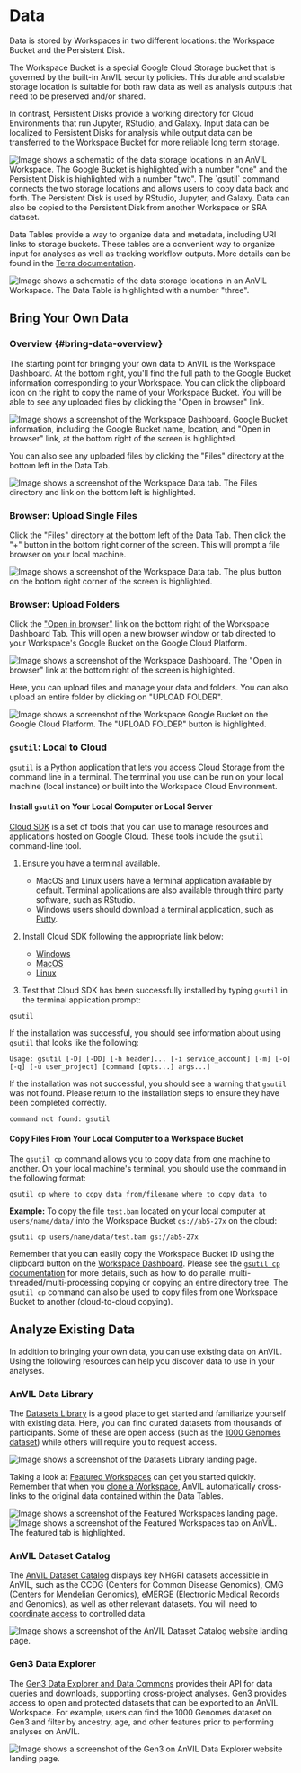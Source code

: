 # Data

Data is stored by Workspaces in two different locations: the Workspace Bucket and the Persistent Disk.  

The Workspace Bucket is a special Google Cloud Storage bucket that is governed by the built-in AnVIL security policies.  This durable and scalable storage location is suitable for both raw data as well as analysis outputs that need to be preserved and/or shared.  

In contrast, Persistent Disks provide a working directory for Cloud Environments that run Jupyter, RStudio, and Galaxy.  Input data can be localized to Persistent Disks for analysis while output data can be transferred to the Workspace Bucket for more reliable long term storage.

<img src="07-data_files/figure-html//12QpKaLfqNHPgvF5JJyNNGOEEtkwY1exmRAUeK1BsEG8_gf982a3b800_0_4.png" title="Image shows a schematic of the data storage locations in an AnVIL Workspace. The Google Bucket is highlighted with a number &quot;one&quot; and the Persistent Disk is highlighted with a number &quot;two&quot;. The `gsutil` command connects the two storage locations and allows users to copy data back and forth. The Persistent Disk is used by RStudio, Jupyter, and Galaxy. Data can also be copied to the Persistent Disk from another Workspace or SRA dataset." alt="Image shows a schematic of the data storage locations in an AnVIL Workspace. The Google Bucket is highlighted with a number &quot;one&quot; and the Persistent Disk is highlighted with a number &quot;two&quot;. The `gsutil` command connects the two storage locations and allows users to copy data back and forth. The Persistent Disk is used by RStudio, Jupyter, and Galaxy. Data can also be copied to the Persistent Disk from another Workspace or SRA dataset."  />

Data Tables provide a way to organize data and metadata, including URI links to storage buckets.  These tables are a convenient way to organize input for analyses as well as tracking workflow outputs.  More details can be found in the [Terra documentation](https://support.terra.bio/hc/en-us/sections/360004147951).

<img src="07-data_files/figure-html//12QpKaLfqNHPgvF5JJyNNGOEEtkwY1exmRAUeK1BsEG8_gf982a3c0cd_0_0.png" title="Image shows a schematic of the data storage locations in an AnVIL Workspace. The Data Table is highlighted with a number &quot;three&quot;." alt="Image shows a schematic of the data storage locations in an AnVIL Workspace. The Data Table is highlighted with a number &quot;three&quot;."  />

## Bring Your Own Data

### Overview {#bring-data-overview}

The starting point for bringing your own data to AnVIL is the Workspace Dashboard. At the bottom right, you'll find the full path to the Google Bucket information corresponding to your Workspace. You can click the clipboard icon on the right to copy the name of your Workspace Bucket. You will be able to see any uploaded files by clicking the "Open in browser" link.

<img src="07-data_files/figure-html//12QpKaLfqNHPgvF5JJyNNGOEEtkwY1exmRAUeK1BsEG8_gf5172664d7_0_142.png" title="Image shows a screenshot of the Workspace Dashboard. Google Bucket information, including the Google Bucket name, location, and &quot;Open in browser&quot; link, at the bottom right of the screen is highlighted." alt="Image shows a screenshot of the Workspace Dashboard. Google Bucket information, including the Google Bucket name, location, and &quot;Open in browser&quot; link, at the bottom right of the screen is highlighted."  />

You can also see any uploaded files by clicking the "Files" directory at the bottom left in the Data Tab.

<img src="07-data_files/figure-html//12QpKaLfqNHPgvF5JJyNNGOEEtkwY1exmRAUeK1BsEG8_gf55fadc51c_0_3.png" title="Image shows a screenshot of the Workspace Data tab. The Files directory and link on the bottom left is highlighted." alt="Image shows a screenshot of the Workspace Data tab. The Files directory and link on the bottom left is highlighted."  />

### Browser: Upload Single Files

Click the "Files" directory at the bottom left of the Data Tab. Then click the "+" button in the bottom right corner of the screen. This will prompt a file browser on your local machine.

<img src="07-data_files/figure-html//12QpKaLfqNHPgvF5JJyNNGOEEtkwY1exmRAUeK1BsEG8_gf55fadc51c_0_12.png" title="Image shows a screenshot of the Workspace Data tab. The plus button on the bottom right corner of the screen is highlighted." alt="Image shows a screenshot of the Workspace Data tab. The plus button on the bottom right corner of the screen is highlighted."  />

### Browser: Upload Folders

Click the ["Open in browser"](#bring-data-overview) link on the bottom right of the Workspace Dashboard Tab. This will open a new browser window or tab directed to your Workspace's Google Bucket on the Google Cloud Platform. 

<img src="07-data_files/figure-html//12QpKaLfqNHPgvF5JJyNNGOEEtkwY1exmRAUeK1BsEG8_gf57004a098_0_1.png" title="Image shows a screenshot of the Workspace Dashboard. The &quot;Open in browser&quot; link at the bottom right of the screen is highlighted." alt="Image shows a screenshot of the Workspace Dashboard. The &quot;Open in browser&quot; link at the bottom right of the screen is highlighted."  />

Here, you can upload files and manage your data and folders. You can also upload an entire folder by clicking on "UPLOAD FOLDER".

<img src="07-data_files/figure-html//12QpKaLfqNHPgvF5JJyNNGOEEtkwY1exmRAUeK1BsEG8_gf57004a098_0_9.png" title="Image shows a screenshot of the Workspace Google Bucket on the Google Cloud Platform. The &quot;UPLOAD FOLDER&quot; button is highlighted." alt="Image shows a screenshot of the Workspace Google Bucket on the Google Cloud Platform. The &quot;UPLOAD FOLDER&quot; button is highlighted."  />

### `gsutil`: Local to Cloud

`gsutil` is a Python application that lets you access Cloud Storage from the command line in a terminal. The terminal you use can be run on your local machine (local instance) or built into the Workspace Cloud Environment.

#### Install `gsutil` on Your Local Computer or Local Server

[Cloud SDK](https://cloud.google.com/sdk/docs) is a set of tools that you can use to manage resources and applications hosted on Google Cloud. These tools include the `gsutil` command-line tool. 

1. Ensure you have a terminal available. 
    - MacOS and Linux users have a terminal application available by default. Terminal applications are also available through third party software, such as RStudio. 
    - Windows users should download a terminal application, such as [Putty](https://www.chiark.greenend.org.uk/~sgtatham/putty/latest.html).

1. Install Cloud SDK following the appropriate link below:
    - [Windows](https://cloud.google.com/sdk/docs/install#windows)
    - [MacOS](https://cloud.google.com/sdk/docs/install#mac)
    - [Linux](https://cloud.google.com/sdk/docs/install#linux)

1. Test that Cloud SDK has been successfully installed by typing `gsutil` in the terminal application prompt:

```
gsutil
```

If the installation was successful, you should see information about using `gsutil` that looks like the following:

```
Usage: gsutil [-D] [-DD] [-h header]... [-i service_account] [-m] [-o] [-q] [-u user_project] [command [opts...] args...]
```

If the installation was not successful, you should see a warning that `gsutil` was not found. Please return to the installation steps to ensure they have been completed correctly.

```
command not found: gsutil
```

#### Copy Files From Your Local Computer to a Workspace Bucket

The `gsutil cp` command allows you to copy data from one machine to another. On your local machine's terminal, you should use the command in the following format:

```
gsutil cp where_to_copy_data_from/filename where_to_copy_data_to
```

**Example:** To copy the file `test.bam` located on your local computer at `users/name/data/` into the Workspace Bucket `gs://ab5-27x` on the cloud:

```
gsutil cp users/name/data/test.bam gs://ab5-27x
```

Remember that you can easily copy the Workspace Bucket ID using the clipboard button on the [Workspace Dashboard]({#bring-data-overview}). Please see the [`gsutil cp` documentation](https://cloud.google.com/storage/docs/gsutil/commands/cp) for more details, such as how to do parallel multi-threaded/multi-processing copying or copying an entire directory tree. The `gsutil cp` command can also be used to copy files from one Workspace Bucket to another (cloud-to-cloud copying).

<!------------------------------------------>

## Analyze Existing Data

In addition to bringing your own data, you can use existing data on AnVIL. Using the following resources can help you discover data to use in your analyses.

### AnVIL Data Library

The [Datasets Library](https://anvil.terra.bio/#library/datasets) is a good place to get started and familiarize yourself with existing data. Here, you can find curated datasets from thousands of participants. Some of these are open access (such as the [1000 Genomes dataset](https://anvil.terra.bio/#workspaces/anvil-datastorage/1000G-high-coverage-2019)) while others will require you to request access.

<img src="07-data_files/figure-html//12QpKaLfqNHPgvF5JJyNNGOEEtkwY1exmRAUeK1BsEG8_gf5fa6f264a_0_15.png" title="Image shows a screenshot of the Datasets Library landing page." alt="Image shows a screenshot of the Datasets Library landing page."  />

Taking a look at [Featured Workspaces](https://anvil.terra.bio/#library/showcase) can get you started quickly. Remember that when you [clone a Workspace](workspaces.html#clone-workspace), AnVIL automatically cross-links to the original data contained within the Data Tables. 

<img src="07-data_files/figure-html//12QpKaLfqNHPgvF5JJyNNGOEEtkwY1exmRAUeK1BsEG8_gf5fa6f264a_0_24.png" title="Image shows a screenshot of the Featured Workspaces landing page." alt="Image shows a screenshot of the Featured Workspaces landing page."  />

<img src="07-data_files/figure-html//12QpKaLfqNHPgvF5JJyNNGOEEtkwY1exmRAUeK1BsEG8_gf5fa6f264a_0_7.png" title="Image shows a screenshot of the Featured Workspaces tab on AnVIL. The featured tab is highlighted." alt="Image shows a screenshot of the Featured Workspaces tab on AnVIL. The featured tab is highlighted."  />

### AnVIL Dataset Catalog

The [AnVIL Dataset Catalog](https://anvilproject.org/data) displays key NHGRI datasets accessible in AnVIL, such as the CCDG (Centers for Common Disease Genomics), CMG (Centers for Mendelian Genomics), eMERGE (Electronic Medical Records and Genomics), as well as other relevant datasets. You will need to [coordinate access](https://anvilproject.org/learn/accessing-data/requesting-data-access) to controlled data.

<img src="07-data_files/figure-html//12QpKaLfqNHPgvF5JJyNNGOEEtkwY1exmRAUeK1BsEG8_gf5fa6f264a_0_31.png" title="Image shows a screenshot of the AnVIL Dataset Catalog website landing page." alt="Image shows a screenshot of the AnVIL Dataset Catalog website landing page."  />

### Gen3 Data Explorer

The [Gen3 Data Explorer and Data Commons](https://gen3.theanvil.io/) provides their API for data queries and downloads, supporting cross-project analyses. Gen3 provides access to open and protected datasets that can be exported to an AnVIL Workspace. For example, users can find the 1000 Genomes dataset on Gen3 and filter by ancestry, age, and other features prior to performing analyses on AnVIL.

<img src="07-data_files/figure-html//12QpKaLfqNHPgvF5JJyNNGOEEtkwY1exmRAUeK1BsEG8_gf5fa6f264a_0_40.png" title="Image shows a screenshot of the Gen3 on AnVIL Data Explorer website landing page." alt="Image shows a screenshot of the Gen3 on AnVIL Data Explorer website landing page."  />
